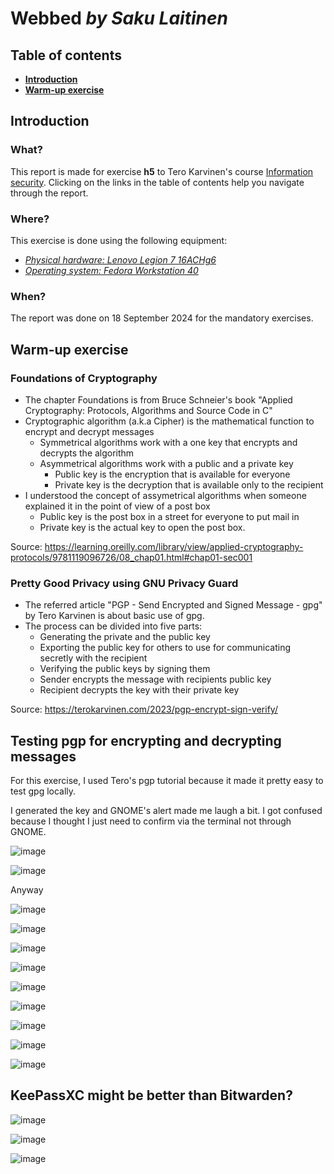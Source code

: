 # Webbed _by Saku Laitinen_

## Table of contents

- **[Introduction](https://github.com/KebabGarva/basic-network-security/blob/main/h5.md#introduction)**
- **[Warm-up exercise](https://github.com/KebabGarva/basic-network-security/blob/main/h5.md#warm-up-exercise)**

## Introduction

### What?

This report is made for exercise **h5** to Tero Karvinen's course [Information security](https://terokarvinen.com/information-security/). Clicking on the links in the table of contents help you navigate through the report.

### Where?

This exercise is done using the following equipment:

- [*Physical hardware: Lenovo Legion 7 16ACHg6*](https://nanoreview.net/en/laptop/lenovo-legion-7-2021-amd?m=c.1_g.3_r.3_s.3)
- [*Operating system: Fedora Workstation 40*](https://fedoraproject.org/workstation/download)

### When?

The report was done on 18 September 2024 for the mandatory exercises.

## Warm-up exercise

### Foundations of Cryptography

- The chapter Foundations is from Bruce Schneier's book "Applied Cryptography: Protocols, Algorithms and Source Code in C"
- Cryptographic algorithm (a.k.a Cipher) is the mathematical function to encrypt and decrypt messages
  - Symmetrical algorithms work with a one key that encrypts and decrypts the algorithm
  - Asymmetrical algorithms work with a public and a private key
    - Public key is the encryption that is available for everyone
    - Private key is the decryption that is available only to the recipient
- I understood the concept of assymetrical algorithms when someone explained it in the point of view of a post box
  - Public key is the post box in a street for everyone to put mail in
  - Private key is the actual key to open the post box.

Source: https://learning.oreilly.com/library/view/applied-cryptography-protocols/9781119096726/08_chap01.html#chap01-sec001

### Pretty Good Privacy using GNU Privacy Guard

- The referred article "PGP - Send Encrypted and Signed Message - gpg" by Tero Karvinen is about basic use of gpg.
- The process can be divided into five parts:
  - Generating the private and the public key
  - Exporting the public key for others to use for communicating secretly with the recipient
  - Verifying the public keys by signing them
  - Sender encrypts the message with recipients public key
  - Recipient decrypts the key with their private key

Source: https://terokarvinen.com/2023/pgp-encrypt-sign-verify/

## Testing pgp for encrypting and decrypting messages

For this exercise, I used Tero's pgp tutorial because it made it pretty easy to test gpg locally.

I generated the key and GNOME's alert made me laugh a bit. I got confused because I thought I just need to confirm via the terminal not through GNOME.

![image](https://github.com/user-attachments/assets/63fc680a-6d90-49f1-8720-7410329f31e1)

![image](https://github.com/user-attachments/assets/eb0a56e1-bcdd-42c1-8cc8-bebec05eb75f)

Anyway

![image](https://github.com/user-attachments/assets/2860b9b8-1a24-4e93-9399-8c916d969dfc)

![image](https://github.com/user-attachments/assets/2362e6b1-cb36-4ec6-92bd-0e408349e486)

![image](https://github.com/user-attachments/assets/a2cec44d-7e78-4b4d-8519-3771803792ee)

![image](https://github.com/user-attachments/assets/5c9d1b83-7b48-4548-ba8f-fa159b0dcb05)

![image](https://github.com/user-attachments/assets/0c07b457-e4f2-4ae4-8ea2-5e6cba493ec5)

![image](https://github.com/user-attachments/assets/2f67bf8a-3b78-461e-a538-fbe857eedee6)

![image](https://github.com/user-attachments/assets/a1a5b878-faf4-455f-9b29-04868c709964)

![image](https://github.com/user-attachments/assets/ec1b7db2-5efb-4754-885b-5d293b4dd589)

![image](https://github.com/user-attachments/assets/a8e6ee44-b057-4a61-99f2-48e481ee4b67)



## KeePassXC might be better than Bitwarden?

![image](https://github.com/user-attachments/assets/f601450d-3e4b-4a1e-afa0-9a62379b80af)

![image](https://github.com/user-attachments/assets/2aea2616-50c6-4572-b908-554eb6c9e8b4)


![image](https://github.com/user-attachments/assets/82099714-de5c-443a-bd70-27205e126f01)



